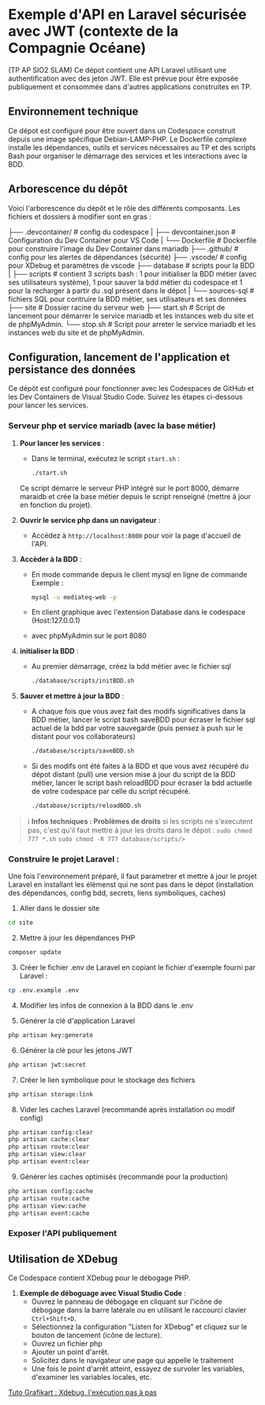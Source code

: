 # Exemple d'API en Laravel sécurisée avec JWT (contexte de la Compagnie Océane)
(TP AP SIO2 SLAM) 
Ce dépot contient une API Laravel utilisant une authentification avec des jeton JWT. Elle est prévue pour être exposée publiquement et consommée dans d'autres applications construites en TP.

## Environnement technique

Ce dépot est configuré pour être ouvert dans un Codespace construit depuis une image spécifique Debian-LAMP-PHP. Le Dockerfile complexe installe les dépendances, outils et services nécessaires au TP et des scripts Bash pour organiser le démarrage des services et les interactions avec la BDD.

## Arborescence du dépôt

Voici l'arborescence du dépôt et le rôle des différents composants. Les fichiers et dossiers à modifier sont en gras :

├── .devcontainer/ # config du codespace
|  ├── devcontainer.json # Configuration du Dev Container pour VS Code
|  └── Dockerfile # Dockerfile pour construire l'image du Dev Container  dans mariadb 
├── .github/ # config pour les alertes de dépendances (sécurité)
├── .vscode/ # config pour XDebug et paramètres de vscode
├── database # scripts pour la BDD
|  ├── scripts # contient 3 scripts bash : 1 pour initialiser la BDD métier (avec ses utilisateurs système), 1 pour sauver la bdd métier du codespace et 1 pour la recharger à partir du .sql présent dans le dépot
|  └── sources-sql # fichiers SQL pour contruire la BDD métier, ses utilisateurs et ses données 
├── site # Dossier racine du serveur web
├── start.sh # Script de lancement pour démarrer le service mariadb et les instances web du site et de phpMyAdmin.
└── stop.sh # Script pour arreter le service mariadb et les instances web du site et de phpMyAdmin.

## Configuration, lancement de l'application et persistance des données

Ce dépôt est configuré pour fonctionner avec les Codespaces de GitHub et les Dev Containers de Visual Studio Code. Suivez les étapes ci-dessous pour lancer les services.

### Serveur php et service mariadb (avec la base métier)

1. **Pour lancer les services** :
   - Dans le terminal, exécutez le script `start.sh` :
     ```bash
     ./start.sh
     ```
   Ce script démarre le serveur PHP intégré sur le port 8000, démarre maraidb et crée la base métier depuis le script renseigné (mettre à jour en fonction du projet).

2. **Ouvrir le service php dans un navigateur** :
   - Accédez à `http://localhost:8000` pour voir la page d'accueil de l'API.

3. **Accèder à la BDD** :
   - En mode commande depuis le client mysql en ligne de commande
   Exemple : 
      ```bash
      mysql -u mediateq-web -p
      ```
   - En client graphique avec l'extension Database dans le codespace (Host:127.0.0.1)

   - avec phpMyAdmin sur le port 8080

4. **initialiser la BDD** :
   - Au premier démarrage, créez la bdd métier avec le fichier sql 
      ```bash
      ./database/scripts/initBDD.sh 
      ```

5. **Sauver et mettre à jour la BDD** :
   - A chaque fois que vous avez fait des modifs significatives dans la BDD métier, lancer le script bash saveBDD pour écraser le fichier sql actuel de la bdd par votre sauvegarde (puis pensez à push sur le distant pour vos collaborateurs)
      ```bash
      ./database/scripts/saveBDD.sh 
      ```
   - Si des modifs ont été faites à la BDD et que vous avez récupéré du dépot distant (pull) une version mise à jour du script de la BDD métier, lancer le script bash reloadBDD pour écraser la bdd actuelle de votre codespace par celle du script récupéré.
      ```bash
      ./database/scripts/reloadBDD.sh 
      ```

> ℹ️ **Infos techniques : Problèmes de droits**
> si les scripts ne s'executent pas, c'est qu'il faut mettre à jour les droits dans le dépot :
>       ``` sudo chmod 777 *.sh ```
>       ``` sudo chmod -R 777 database/scripts/> ```

### Construire le projet Laravel :

Une fois l'environnement préparé, il faut parametrer et mettre à jour le projet Laravel en installant les élémenst qui ne sont pas dans le dépot (installation des dépendances, config bdd, secrets, liens symboliques, caches)

1. Aller dans le dossier site
```bash
cd site
```

2. Mettre à jour les dépendances PHP
```bash
composer update
```

3. Créer le fichier .env de Laravel en copiant le fichier d'exemple fourni par Laravel :
```bash
cp .env.example .env
```

4. Modifier les infos de connexion à la BDD dans le .env

5. Générer la clé d'application Laravel
```bash
php artisan key:generate
```

6. Générer la clé pour les jetons JWT
```bash
php artisan jwt:secret
```

7. Créer le lien symbolique pour le stockage des fichiers
```bash
php artisan storage:link
```

8. Vider les caches Laravel (recommandé après installation ou modif config)
```bash
php artisan config:clear
php artisan cache:clear
php artisan route:clear
php artisan view:clear
php artisan event:clear
```

9. Générer les caches optimisés (recommandé pour la production)
```bash
php artisan config:cache
php artisan route:cache
php artisan view:cache
php artisan event:cache
```

### Exposer l'API publiquement




## Utilisation de XDebug

Ce Codespace contient XDebug pour le débogage PHP. 

1. **Exemple de déboguage avec Visual Studio Code** :
   - Ouvrez le panneau de débogage en cliquant sur l'icône de débogage dans la barre latérale ou en utilisant le raccourci clavier `Ctrl+Shift+D`.
   - Sélectionnez la configuration "Listen for XDebug" et cliquez sur le bouton de lancement (icône de lecture).
   - Ouvrez un fichier php
   - Ajouter un point d'arrêt.
   - Solicitez dans le navigateur une page qui appelle le traitement
   - Une fois le point d'arrêt atteint, essayez de survoler les variables, d'examiner les variables locales, etc.

[Tuto Grafikart : Xdebug, l'exécution pas à pas ](https://grafikart.fr/tutoriels/xdebug-breakpoint-834)

